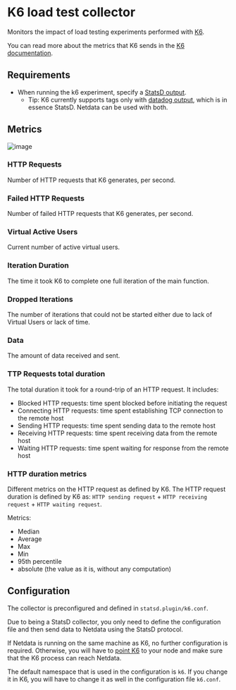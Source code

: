 # K6 load test collector

Monitors the impact of load testing experiments performed with [K6](https://k6.io/).

You can read more about the metrics that K6 sends in the [K6 documentation](https://k6.io/docs/using-k6/metrics/). 

## Requirements

-   When running the k6 experiment, specify a [StatsD output](https://k6.io/docs/results-visualization/statsd/).
    -   Tip: K6 currently supports tags only with [datadog output](https://k6.io/docs/results-visualization/datadog/), which is in essence StatsD. Netdata can be used with both.

## Metrics

![image](https://user-images.githubusercontent.com/13405632/117691411-8a7baf00-b1c4-11eb-9d87-8e9e7214871f.png)


### HTTP Requests
 
Number of HTTP requests that K6 generates, per second.

### Failed HTTP Requests

Number of failed HTTP requests that K6 generates, per second.

### Virtual Active Users
Current number of active virtual users.

### Iteration Duration

The time it took K6 to complete one full iteration of the main function.

### Dropped Iterations

The number of iterations that could not be started either due to lack of Virtual Users or lack of time.

### Data

The amount of data received and sent.

### TTP Requests total duration
   
The total duration it took for a round-trip of an HTTP request. It includes:
- Blocked HTTP requests: time spent blocked before initiating the request
- Connecting HTTP requests: time spent establishing TCP connection to the remote host
- Sending HTTP requests: time spent sending data to the remote host
- Receiving HTTP requests: time spent receiving data from the remote host
- Waiting HTTP requests: time spent waiting for response from the remote host

### HTTP duration metrics

Different metrics on the HTTP request as defined by K6. The HTTP request duration is defined by K6 as: `HTTP sending request` + `HTTP receiving request` + `HTTP waiting request`. 

Metrics:
- Median
- Average
- Max
- Min
- 95th percentile
- absolute (the value as it is, without any computation)

## Configuration

The collector is preconfigured and defined in `statsd.plugin/k6.conf`.

Due to being a StatsD collector, you only need to define the configuration file and then send data to Netdata using the StatsD protocol.

If Netdata is running on the same machine as K6, no further configuration is required. Otherwise, you will have to [point K6](https://k6.io/docs/results-visualization/statsd/) to your node and make sure that the K6 process can reach Netdata.

The default namespace that is used in the configuration is `k6`. If you change it in K6, you will have to change it as well in the configuration file `k6.conf`. 
